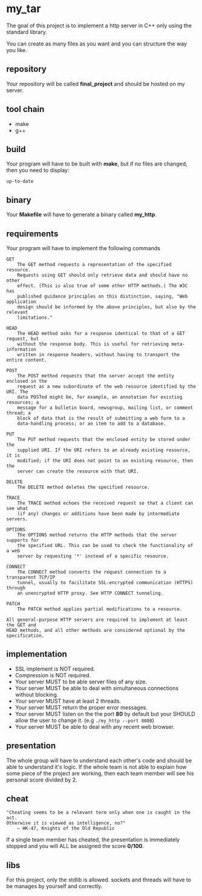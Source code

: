 my_tar
======

The goal of this project is to implement a http server in C++ only using the
standard library.

You can create as many files as you want and you can structure the way you like.

## repository

Your repository will be called **final_project** and should be hosted on my
server.

## tool chain

* make
* g++

## build

Your program will have to be built with **make**, but if no files are changed,
then you need to display:

```
up-to-date
```

## binary

Your **Makefile** will have to generate a binary called **my_http**.

## requirements

Your program will have to implement the following commands

```
GET
    The GET method requests a representation of the specified resource.
    Requests using GET should only retrieve data and should have no other
    effect. (This is also true of some other HTTP methods.) The W3C has
    published guidance principles on this distinction, saying, "Web application
    design should be informed by the above principles, but also by the relevant
    limitations."

HEAD
    The HEAD method asks for a response identical to that of a GET request, but
    without the response body. This is useful for retrieving meta-information
    written in response headers, without having to transport the entire content.

POST
    The POST method requests that the server accept the entity enclosed in the
    request as a new subordinate of the web resource identified by the URI. The
    data POSTed might be, for example, an annotation for existing resources; a
    message for a bulletin board, newsgroup, mailing list, or comment thread; a
    block of data that is the result of submitting a web form to a
    data-handling process; or an item to add to a database.

PUT
    The PUT method requests that the enclosed entity be stored under the
    supplied URI. If the URI refers to an already existing resource, it is
    modified; if the URI does not point to an existing resource, then the
    server can create the resource with that URI.

DELETE
    The DELETE method deletes the specified resource.

TRACE
    The TRACE method echoes the received request so that a client can see what
    (if any) changes or additions have been made by intermediate servers.

OPTIONS
    The OPTIONS method returns the HTTP methods that the server supports for
    the specified URL. This can be used to check the functionality of a web
    server by requesting '*' instead of a specific resource.

CONNECT
    The CONNECT method converts the request connection to a transparent TCP/IP
    tunnel, usually to facilitate SSL-encrypted communication (HTTPS) through
    an unencrypted HTTP proxy. See HTTP CONNECT tunneling.

PATCH
    The PATCH method applies partial modifications to a resource.

All general-purpose HTTP servers are required to implement at least the GET and
HEAD methods, and all other methods are considered optional by the
specification.
```


## implementation

* SSL implement is NOT required.
* Compression is NOT required.
* Your server MUST to be able server files of any size.
* Your server MUST be able to deal with simultaneous connections without
blocking.
* Your server MUST have at least 2 threads.
* Your server MUST return the proper error messages.
* Your server MUST listen on the the port **80** by default but your SHOULD
allow the user to change it. (e.g `./my_http --port 8080`)
* Your server MUST be able to deal with any recent web browser.

## presentation

The whole group will have to understand each other's code and should be able to
understand it's logic.
If the whole team is not able to explain how some piece of the project are
working, then each team member will see his personal score divided by 2.

## cheat

```
"Cheating seems to be a relevant term only when one is caught in the act.
Otherwise it is viewed as intelligence, no?"
    — HK-47, Knights of the Old Republic
```

If a single team member has cheated, the presentation is immediately stopped and
you will ALL be assigned the score **0/100**.

## libs

For this project, only the stdlib is allowed. sockets and threads will have to
be manages by yourself and correctly.
